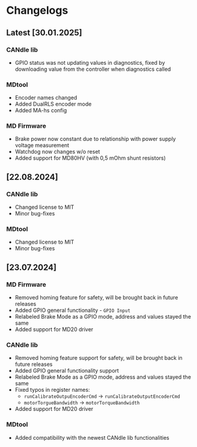 # Changelogs

## Latest [30.01.2025]

### CANdle lib

- GPIO status was not updating values in diagnostics, fixed by downloading value from the controller when diagnostics called

### MDtool

- Encoder names changed
- Added DualRLS encoder mode
- Added MA-hs config

### MD Firmware

- Brake power now constant due to relationship with power supply voltage measurement
- Watchdog now changes w/o reset
- Added support for MD80HV (with 0,5 mOhm shunt resistors)

## [22.08.2024]

### CANdle lib

- Changed license to MIT
- Minor bug-fixes

### MDtool

- Changed license to MIT
- Minor bug-fixes

## [23.07.2024]

### MD Firmware

- Removed homing feature for safety, will be brought back in future releases
- Added GPIO general functionality - `GPIO Input`
- Relabeled Brake Mode as a GPIO mode, address and values stayed the same
- Added support for MD20 driver

### CANdle lib

- Removed homing feature support for safety, will be brought back in future releases
- Added GPIO general functionality support
- Relabeled Brake Mode as a GPIO mode, address and values stayed the same
- Fixed typos in register names:
    - `runCalibrateOutpuEncoderCmd` &rarr; `runCalibrateOutputEncoderCmd`
    - `motorTorgueBandwidth` &rarr; `motorTorqueBandwidth`
- Added support for MD20 driver

### MDtool

- Added compatibility with the newest CANdle lib functionalities 
